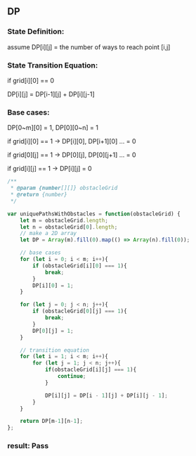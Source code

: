 
## DP

### State Definition:
assume DP[i][j] = the number of ways to reach point [i,j]

### State Transition Equation:
if grid[i][0] == 0

DP[i][j] = DP[i-1][j] + DP[i][j-1]

### Base cases:
DP[0~m][0] = 1, DP[0][0~n] = 1

if grid[i][0] == 1 -> DP[i][0], DP[i+1][0] ... = 0

if grid[0][j] == 1 -> DP[0][j], DP[0][j+1] ... = 0

if grid[i][j] == 1 -> DP[i][j] = 0


```js
/**
 * @param {number[][]} obstacleGrid
 * @return {number}
 */

var uniquePathsWithObstacles = function(obstacleGrid) {
    let m = obstacleGrid.length;
    let n = obstacleGrid[0].length;
    // make a 2D array
    let DP = Array(m).fill(0).map(() => Array(n).fill(0));

    // base cases
    for (let i = 0; i < m; i++){
        if (obstacleGrid[i][0] === 1){
            break;
        }
        DP[i][0] = 1;
    }

    for (let j = 0; j < n; j++){
        if (obstacleGrid[0][j] === 1){
            break;
        }
        DP[0][j] = 1;
    }

    // transition equation
    for (let i = 1; i < m; i++){
        for (let j = 1; j < n; j++){
            if(obstacleGrid[i][j] === 1){
                continue;
            }

            DP[i][j] = DP[i - 1][j] + DP[i][j - 1];
        }
    }

    return DP[m-1][n-1];
};
```

### result: Pass